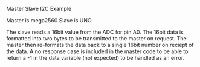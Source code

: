 Master Slave I2C Example

Master is mega2560
Slave is UNO

The slave reads a 16bit value from the ADC for pin A0. The 16bit data is formatted into two bytes to be transmitted to the master on request.
The master then re-formats the data back to a single 16bit number on reciept of the data.
A no response case is included in the master code to be able to return a -1 in the data variable (not expected) to be handled as an error.